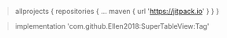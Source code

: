 > allprojects {
 		repositories {
 			...
 			maven { url 'https://jitpack.io' }
 		}
 	}
>
>
>


> implementation 'com.github.Ellen2018:SuperTableView:Tag'